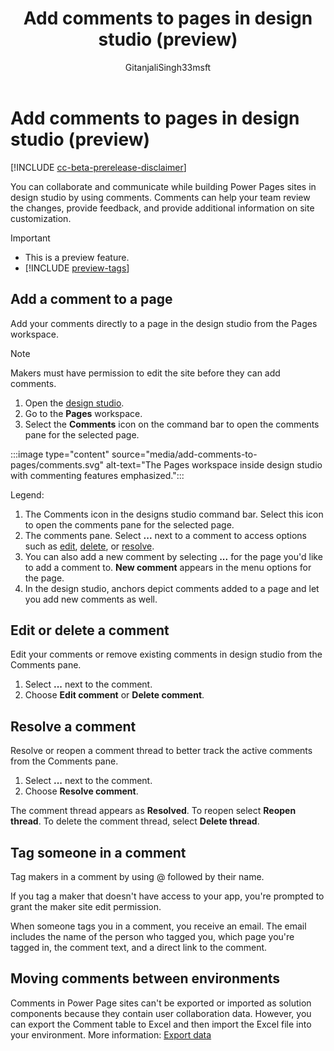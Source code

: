 ﻿---
title: Add comments to pages in design studio (preview)
description: Learn how to add comments to your Power Pages site.
author: GitanjaliSingh33msft
ms.topic: conceptual
ms.custom: 
ms.date: 10/23/2023
ms.subservice:
ms.author: gisingh
ms.reviewer: kkendrick
contributors:
    - ProfessorKendrick
    - GitanjaliSingh33msft
---

# Add comments to pages in design studio (preview)

[!INCLUDE [cc-beta-prerelease-disclaimer](../includes/cc-beta-prerelease-disclaimer.md)]

You can collaborate and communicate while building Power Pages sites in design studio by using comments. Comments can help your team review the changes, provide feedback, and provide additional information on site customization. 

> [!IMPORTANT]
> - This is a preview feature.
> - [!INCLUDE [preview-tags](../includes/cc-preview-features-definition.md)]

## Add a comment to a page

Add your comments directly to a page in the design studio from the Pages workspace.

> [!NOTE]
> Makers must have permission to edit the site before they can add comments.

1. Open the [design studio](use-design-studio.md).
1. Go to the **Pages** workspace.
1. Select the **Comments** icon on the command bar to open the comments pane for the selected page. 

:::image type="content" source="media/add-comments-to-pages/comments.svg" alt-text="The Pages workspace inside design studio with commenting features emphasized.":::

Legend:

1. The Comments icon in the designs studio command bar. Select this icon to open the comments pane for the selected page.
1. The comments pane. Select **...** next to a comment to access options such as [edit](#edit-or-delete-a-comment), [delete](#edit-or-delete-a-comment), or [resolve](#resolve-a-comment).
1. You can also add a new comment by selecting **...** for the page you'd like to add a comment to. **New comment** appears in the menu options for the page.
1. In the design studio, anchors depict comments added to a page and let you add new comments as well.

## Edit or delete a comment

Edit your comments or remove existing comments in design studio from the Comments pane.

1. Select **...** next to the comment.
1. Choose **Edit comment** or **Delete comment**.

## Resolve a comment

Resolve or reopen a comment thread to better track the active comments from the Comments pane.

1. Select **...** next to the comment.
1. Choose **Resolve comment**. 

The comment thread appears as **Resolved**. To reopen select **Reopen thread**. To delete the comment thread, select **Delete thread**.

## Tag someone in a comment

Tag makers in a comment by using @ followed by their name.

If you tag a maker that doesn't have access to your app, you're prompted to grant the maker site edit permission.

When someone tags you in a comment, you receive an email. The email includes  the name of the person who tagged you, which page you're tagged in, the comment text, and a direct link to the comment.

## Moving comments between environments

Comments in Power Page sites can't be exported or imported as solution components because they contain user collaboration data. However, you can export the Comment table to Excel and then import the Excel file into your environment. More information: [Export data](/power-apps/maker/data-platform/data-platform-import-export#export-data)


